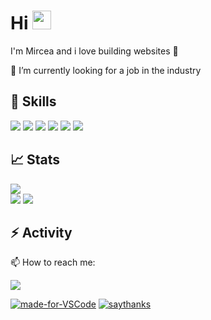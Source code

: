 # Hi <img src="https://raw.githubusercontent.com/MartinHeinz/MartinHeinz/master/wave.gif" width="30px">
I'm Mircea and i love building websites 🙌

🔭 I’m currently looking for a job in the industry
 
 
 
 
## 🚀 Skills 
<div display="inline">
<img src="https://img.shields.io/badge/html5%20-%23E34F26.svg?&style=for-the-badge&logo=html5&logoColor=white" />
<img src="https://img.shields.io/badge/css3%20-%231572B6.svg?&style=for-the-badge&logo=css3&logoColor=white" /> 
<img src="https://img.shields.io/badge/bootstrap%20-%23563D7C.svg?&style=for-the-badge&logo=bootstrap&logoColor=white" />
<img src="https://img.shields.io/badge/javascript%20-%23323330.svg?&style=for-the-badge&logo=javascript&logoColor=%23F7DF1E" />
<img src="https://img.shields.io/badge/jquery%20-%230769AD.svg?&style=for-the-badge&logo=jquery&logoColor=white" />
<img src="https://img.shields.io/badge/react%20-%2320232a.svg?&style=for-the-badge&logo=react&logoColor=%2361DAFB" />
<div>




## 📈 Stats 

<img align="center" src="https://github-readme-stats.matei87.vercel.app/api/pin/?username=Matei87&theme=radical&repo=github-readme-stats" />
<div display="inline">
<img src="https://github-readme-stats.matei87.vercel.app/api/top-langs/?username=Matei87&theme=radical&show_icons=true" />
<img src="https://github-readme-stats.matei87.vercel.app/api?username=Matei87&theme=radical&show_icons=true" />
<div>





## :zap: Activity

<!--START_SECTION:waka--> 
<!--END_SECTION:waka-->

📫 How to reach me:

<a href="https://www.linkedin.com/in/matei-m-82633047/">
  <img src="https://img.shields.io/badge/--linkedin?label=LinkedIn&logo=LinkedIn&style=social" />
<a>
  

[![made-for-VSCode](https://img.shields.io/badge/Work%20with-VSCode-1f425f.svg)](https://code.visualstudio.com/)
[![saythanks](https://img.shields.io/badge/say-thanks-ff69b4.svg)](https://saythanks.io/to/kennethreitz)
